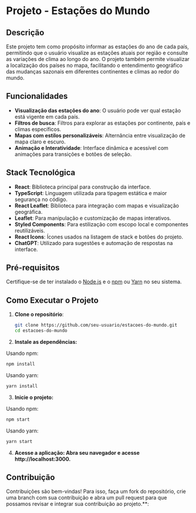# Projeto - Estações do Mundo

## Descrição

Este projeto tem como propósito informar as estações do ano de cada país, permitindo que o usuário visualize as estações atuais por região e consulte as variações de clima ao longo do ano. O projeto também permite visualizar a localização dos países no mapa, facilitando o entendimento geográfico das mudanças sazonais em diferentes continentes e climas ao redor do mundo.

## Funcionalidades

- **Visualização das estações do ano**: O usuário pode ver qual estação está vigente em cada país.
- **Filtros de busca**: Filtros para explorar as estações por continente, país e climas específicos.
- **Mapas com estilos personalizáveis**: Alternância entre visualização de mapa claro e escuro.
- **Animação e Interatividade**: Interface dinâmica e acessível com animações para transições e botões de seleção.

## Stack Tecnológica

- **React**: Biblioteca principal para construção da interface.
- **TypeScript**: Linguagem utilizada para tipagem estática e maior segurança no código.
- **React Leaflet**: Biblioteca para integração com mapas e visualização geográfica.
- **Leaflet**: Para manipulação e customização de mapas interativos.
- **Styled Components**: Para estilização com escopo local e componentes reutilizáveis.
- **React Icons**: Ícones usados na listagem de stack e botões do projeto.
- **ChatGPT**: Utilizado para sugestões e automação de respostas na interface.

## Pré-requisitos

Certifique-se de ter instalado o [Node.js](https://nodejs.org/) e o [npm](https://www.npmjs.com/) ou [Yarn](https://yarnpkg.com/) no seu sistema.

## Como Executar o Projeto

1. **Clone o repositório**:

   ```bash
   git clone https://github.com/seu-usuario/estacoes-do-mundo.git
   cd estacoes-do-mundo
   ```

2. **Instale as dependências:**

Usando npm:
   ```bash
   npm install
   ```

Usando yarn:
   ```bash
   yarn install
  ```

3. **Inicie o projeto:**

Usando npm:
   ```bash
   npm start
   ```

Usando yarn:
   ```bash
   yarn start
  ```

4. **Acesse a aplicação: Abra seu navegador e acesse http://localhost:3000.**

## Contribuição
Contribuições são bem-vindas! Para isso, faça um fork do repositório, crie uma branch com sua contribuição e abra um pull request para que possamos revisar e integrar sua contribuição ao projeto.**: